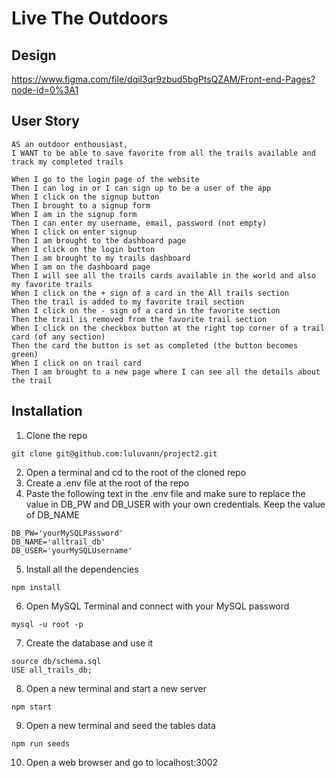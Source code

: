 # Live The Outdoors

## Design
https://www.figma.com/file/dqil3qr9zbud5bgPtsQZAM/Front-end-Pages?node-id=0%3A1

## User Story
````
AS an outdoor enthousiast,
I WANT to be able to save favorite from all the trails available and track my completed trails

When I go to the login page of the website
Then I can log in or I can sign up to be a user of the app
When I click on the signup button
Then I brought to a signup form
When I am in the signup form
Then I can enter my username, email, password (not empty)
When I click on enter signup
Then I am brought to the dashboard page
When I click on the login button
Then I am brought to my trails dashboard
When I am on the dashboard page
Then I will see all the trails cards available in the world and also my favorite trails
When I click on the + sign of a card in the All trails section
Then the trail is added to my favorite trail section
When I click on the - sign of a card in the favorite section
Then the trail is removed from the favorite trail section
When I click on the checkbox button at the right top corner of a trail card (of any section)
Then the card the button is set as completed (the button becomes green)
When I click on on trail card
Then I am brought to a new page where I can see all the details about the trail
````

## Installation
1. Clone the repo 
```
git clone git@github.com:luluvann/project2.git
```
2. Open a terminal and cd to the root of the cloned repo
3. Create a .env file at the root of the repo
4. Paste the following text in the .env file and make sure to replace the value in DB_PW and DB_USER with your own credentials. Keep the value of DB_NAME
```
DB_PW='yourMySQLPassword'
DB_NAME='alltrail_db'
DB_USER='yourMySQLUsername'
```
5. Install all the dependencies
```
npm install
```
6. Open MySQL Terminal and connect with your MySQL password
```
mysql -u root -p
```
7. Create the database and use it
```
source db/schema.sql
USE all_trails_db;
```
8. Open a new terminal and start a new server
```
npm start
```
9. Open a new terminal and seed the tables data
```
npm run seeds
```
10. Open a web browser and go to localhost:3002